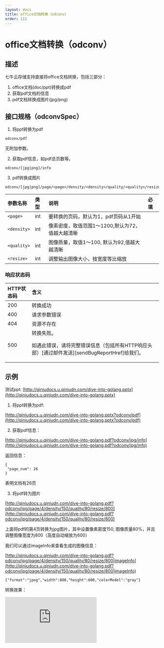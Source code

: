 ```yaml
---
layout: docs
title: office文档转换（odconv）
order: 111
---
```


<a id="odconv"></a>
# office文档转换（odconv）

<a id="description"></a>
## 描述

七牛云存储支持直接将office文档转换，包括三部分：

1. office文档(doc/ppt)转换成pdf
2. 获取pdf文档的信息
3. pdf文档转换成图片(jpg/png)

<a id="specification"></a>
## 接口规格（odconvSpec）

1. 将ppt转换为pdf

```
odconv/pdf
```

无附加参数。

2. 获取pdf信息，如pdf总页数等。

```
odconv/[jpg|png]/info
```

3. pdf转换成图片

```
odconv/[jpg|png]/page/<page>/density/<density>/quality/<quality>/resize/<resize>
```


参数名称          | 类型   | 说明                                                                          | 必填 
:---------------- | :----- | :---------------------------------------------------------------------------- | :---
`<page>`          | int    | 要转换的页码，默认为1，pdf页码从1开始                                         |
`<density>`       | int    | 像素密度，取值范围1～1200,默认为72，值越大越清晰                              |
`<quality>`       | int    | 图像质量，取值1～100, 默认为92,值越大越清晰                                   |
`<resize>`        | int    | 调整输出图像大小，按宽度等比缩放                                              |


### 响应状态码

HTTP状态码 | 含义
:--------- | :--------------------------
200        | 转换成功
400	       | 请求参数错误
404        | 资源不存在
500	       | 转换失败。<p>如遇此错误，请将完整错误信息（包括所有HTTP响应头部）[通过邮件发送][sendBugReportHref]给我们。

<a id="samples"></a>

## 示例

测试ppt: [http://qiniudocs.u.qiniudn.com/dive-into-golang.pptx](http://qiniudocs.u.qiniudn.com/dive-into-golang.pptx)

1. 将ppt转换为pdf:

[http://qiniudocs.u.qiniudn.com/dive-into-golang.pptx?odconv/pdf](http://qiniudocs.u.qiniudn.com/dive-into-golang.pptx?odconv/pdf)

2. 获取pdf信息：

[http://qiniudocs.u.qiniudn.com/dive-into-golang.pdf?odconv/jpg/info](http://qiniudocs.u.qiniudn.com/dive-into-golang.pdf?odconv/jpg/info)

返回信息：

```
{
 "page_num": 26
}
```

表明文档有26页

3. 将pdf转为图片

[http://qiniudocs.u.qiniudn.com/dive-into-golang.pdf?odconv/jpg/page/4/density/150/quality/80/resize/800](http://qiniudocs.u.qiniudn.com/dive-into-golang.pdf?odconv/jpg/page/4/density/150/quality/80/resize/800)

上面将pdf的第4页转换为jpg图片，其中设置像素密度150, 图像质量80%，并且调整图像宽度为800（高度自动缩放为600）

我们可以通过imageInfo来查看生成的图像信息：

[http://qiniudocs.u.qiniudn.com/dive-into-golang.pdf?odconv/jpg/page/4/density/150/quality/80/resize/800|imageInfo](http://qiniudocs.u.qiniudn.com/dive-into-golang.pdf?odconv/jpg/page/4/density/150/quality/80/resize/800|imageInfo)

```
{"format":"jpeg","width":800,"height":600,"colorModel":"gray"}
```

转换效果：

![http://qiniudocs.u.qiniudn.com/dive-into-golang.pdf?odconv/jpg/page/4/density/150/quality/80/resize/800
](http://qiniudocs.u.qiniudn.com/dive-into-golang.pdf?odconv/jpg/page/4/density/150/quality/80/resize/800
)
